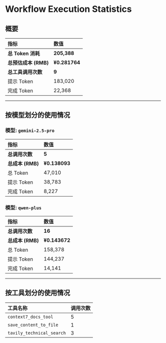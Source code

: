 # Workflow Execution Statistics

## 概要

| 指标 | 数值 |
| :--- | :--- |
| **总 Token 消耗** | **205,388** |
| **总预估成本 (RMB)** | **¥0.281764** |
| **总工具调用次数** | **9** |
| 提示 Token | 183,020 |
| 完成 Token | 22,368 |

---

## 按模型划分的使用情况


### 模型: `gemini-2.5-pro`

| 指标 | 数值 |
| :--- | :--- |
| **总调用次数** | **5** |
| **总成本 (RMB)** | **¥0.138093** |
| 总 Token | 47,010 |
| 提示 Token | 38,783 |
| 完成 Token | 8,227 |

### 模型: `qwen-plus`

| 指标 | 数值 |
| :--- | :--- |
| **总调用次数** | **16** |
| **总成本 (RMB)** | **¥0.143672** |
| 总 Token | 158,378 |
| 提示 Token | 144,237 |
| 完成 Token | 14,141 |

---

## 按工具划分的使用情况

| 工具名称 | 调用次数 |
| :--- | :--- |
| `context7_docs_tool` | 5 |
| `save_content_to_file` | 1 |
| `tavily_technical_search` | 3 |

